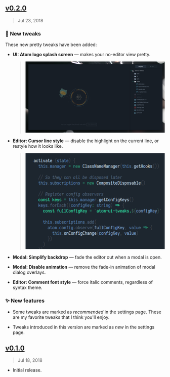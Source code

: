 ## [v0.2.0]

> Jul 23, 2018

### :nail_care: New tweaks

These new pretty tweaks have been added:

- **UI: Atom logo splash screen** &mdash; makes your no-editor view pretty.

  > ![](docs/splash-screen.png)

- **Editor: Cursor line style** &mdash; disable the highlight on the current line, or restyle how it looks like.

  > ![](docs/cursor-line-brighten.gif)

- **Modal: Simplify backdrop** &mdash; fade the editor out when a modal is open.

- **Modal: Disable animation** &mdash; remove the fade-in animation of modal dialog overlays.

- **Editor: Comment font style** &mdash; force italic comments, regardless of syntax theme.

### :sparkles: New features

- Some tweaks are marked as _recommended_ in the settings page. These are my favorite tweaks that I think you'll enjoy.

- Tweaks introduced in this version are marked as _new_ in the settings page.

[v0.2.0]: https://github.com/rstacruz/atom-ui-tweaks/compare/v0.1.0...v0.2.0

## [v0.1.0]

> Jul 18, 2018

- Initial release.

[v0.1.0]: https://github.com/rstacruz/atom-ui-tweaks/tree/v0.1.0
